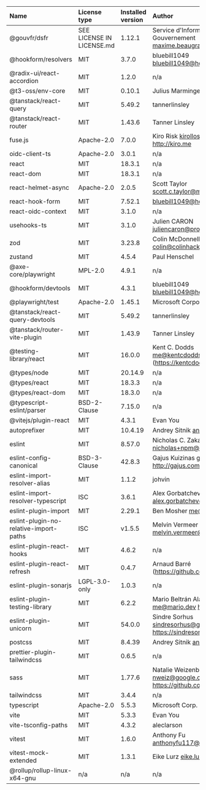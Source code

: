 | Name                                   | License type              | Installed version | Author                                                              |
| :------------------------------------- | :------------------------ | :---------------- | :------------------------------------------------------------------ |
| @gouvfr/dsfr                           | SEE LICENSE IN LICENSE.md | 1.12.1            | Service d'Information du Gouvernement <maxime.beaugrand@pm.gouv.fr> |
| @hookform/resolvers                    | MIT                       | 3.7.0             | bluebill1049 <bluebill1049@hotmail.com>                             |
| @radix-ui/react-accordion              | MIT                       | 1.2.0             | n/a                                                                 |
| @t3-oss/env-core                       | MIT                       | 0.10.1            | Julius Marminge                                                     |
| @tanstack/react-query                  | MIT                       | 5.49.2            | tannerlinsley                                                       |
| @tanstack/react-router                 | MIT                       | 1.43.6            | Tanner Linsley                                                      |
| fuse.js                                | Apache-2.0                | 7.0.0             | Kiro Risk kirollos@gmail.com http://kiro.me                         |
| oidc-client-ts                         | Apache-2.0                | 3.0.1             | n/a                                                                 |
| react                                  | MIT                       | 18.3.1            | n/a                                                                 |
| react-dom                              | MIT                       | 18.3.1            | n/a                                                                 |
| react-helmet-async                     | Apache-2.0                | 2.0.5             | Scott Taylor <scott.c.taylor@mac.com>                               |
| react-hook-form                        | MIT                       | 7.52.1            | <bluebill1049@hotmail.com>                                          |
| react-oidc-context                     | MIT                       | 3.1.0             | n/a                                                                 |
| usehooks-ts                            | MIT                       | 3.1.0             | Julien CARON <juliencaron@protonmail.com>                           |
| zod                                    | MIT                       | 3.23.8            | Colin McDonnell <colin@colinhacks.com>                              |
| zustand                                | MIT                       | 4.5.4             | Paul Henschel                                                       |
| @axe-core/playwright                   | MPL-2.0                   | 4.9.1             | n/a                                                                 |
| @hookform/devtools                     | MIT                       | 4.3.1             | bluebill1049 <bluebill1049@hotmail.com>                             |
| @playwright/test                       | Apache-2.0                | 1.45.1            | Microsoft Corporation                                               |
| @tanstack/react-query-devtools         | MIT                       | 5.49.2            | tannerlinsley                                                       |
| @tanstack/router-vite-plugin           | MIT                       | 1.43.9            | Tanner Linsley                                                      |
| @testing-library/react                 | MIT                       | 16.0.0            | Kent C. Dodds <me@kentcdodds.com> (https://kentcdodds.com)          |
| @types/node                            | MIT                       | 20.14.9           | n/a                                                                 |
| @types/react                           | MIT                       | 18.3.3            | n/a                                                                 |
| @types/react-dom                       | MIT                       | 18.3.0            | n/a                                                                 |
| @typescript-eslint/parser              | BSD-2-Clause              | 7.15.0            | n/a                                                                 |
| @vitejs/plugin-react                   | MIT                       | 4.3.1             | Evan You                                                            |
| autoprefixer                           | MIT                       | 10.4.19           | Andrey Sitnik <andrey@sitnik.ru>                                    |
| eslint                                 | MIT                       | 8.57.0            | Nicholas C. Zakas <nicholas+npm@nczconsulting.com>                  |
| eslint-config-canonical                | BSD-3-Clause              | 42.8.3            | Gajus Kuizinas gajus@gajus.com http://gajus.com                     |
| eslint-import-resolver-alias           | MIT                       | 1.1.2             | johvin                                                              |
| eslint-import-resolver-typescript      | ISC                       | 3.6.1             | Alex Gorbatchev <alex.gorbatchev@gmail.com>                         |
| eslint-plugin-import                   | MIT                       | 2.29.1            | Ben Mosher <me@benmosher.com>                                       |
| eslint-plugin-no-relative-import-paths | ISC                       | v1.5.5            | Melvin Vermeer <melvin.vermeer@gmail.com>                           |
| eslint-plugin-react-hooks              | MIT                       | 4.6.2             | n/a                                                                 |
| eslint-plugin-react-refresh            | MIT                       | 0.4.7             | Arnaud Barré (https://github.com/ArnaudBarre)                       |
| eslint-plugin-sonarjs                  | LGPL-3.0-only             | 1.0.3             | n/a                                                                 |
| eslint-plugin-testing-library          | MIT                       | 6.2.2             | Mario Beltrán Alarcón me@mario.dev https://mario.dev/               |
| eslint-plugin-unicorn                  | MIT                       | 54.0.0            | Sindre Sorhus sindresorhus@gmail.com https://sindresorhus.com       |
| postcss                                | MIT                       | 8.4.39            | Andrey Sitnik <andrey@sitnik.ru>                                    |
| prettier-plugin-tailwindcss            | MIT                       | 0.6.5             | n/a                                                                 |
| sass                                   | MIT                       | 1.77.6            | Natalie Weizenbaum nweiz@google.com https://github.com/nex3         |
| tailwindcss                            | MIT                       | 3.4.4             | n/a                                                                 |
| typescript                             | Apache-2.0                | 5.5.3             | Microsoft Corp.                                                     |
| vite                                   | MIT                       | 5.3.3             | Evan You                                                            |
| vite-tsconfig-paths                    | MIT                       | 4.3.2             | aleclarson                                                          |
| vitest                                 | MIT                       | 1.6.0             | Anthony Fu <anthonyfu117@hotmail.com>                               |
| vitest-mock-extended                   | MIT                       | 1.3.1             | Eike Lurz <eike.lurz@tuta.io>                                       |
| @rollup/rollup-linux-x64-gnu           | n/a                       | n/a               | n/a                                                                 |

